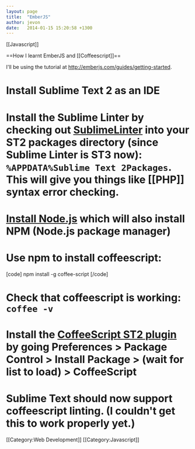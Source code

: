 ```yaml
---
layout: page
title:  "EmberJS"
author: jevon
date:   2014-01-15 15:20:58 +1300
---
```


[[Javascript]]

==How I learnt EmberJS and [[Coffeescript]]==

I'll be using the tutorial at http://emberjs.com/guides/getting-started.

# Install Sublime Text 2 as an IDE
# Install the Sublime Linter by checking out <a href="https://github.com/SublimeLinter/SublimeLinter">SublimeLinter</a> into your ST2 packages directory (since Sublime Linter is ST3 now): `%APPDATA%Sublime Text 2Packages`. This will give you things like [[PHP]] syntax error checking.
# <a href="http://nodejs.org/download/">Install Node.js</a> which will also install NPM (Node.js package manager)
# Use npm to install coffeescript:
[code]
npm install -g coffee-script
[/code]
# Check that coffeescript is working: `coffee -v`
# Install the <a href="https://github.com/Xavura/CoffeeScript-Sublime-Plugin">CoffeeScript ST2 plugin</a> by going Preferences > Package Control > Install Package > (wait for list to load) > CoffeeScript
# Sublime Text should now support coffeescript linting. (I couldn't get this to work properly yet.)

[[Category:Web Development]]
[[Category:Javascript]]